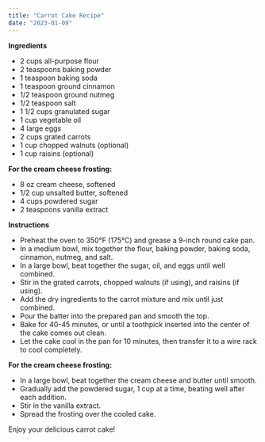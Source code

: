 ```yaml
---
title: "Carrot Cake Recipe"
date: "2023-01-09"
---
```


**Ingredients**

- 2 cups all-purpose flour
- 2 teaspoons baking powder
- 1 teaspoon baking soda
- 1 teaspoon ground cinnamon
- 1/2 teaspoon ground nutmeg
- 1/2 teaspoon salt
- 1 1/2 cups granulated sugar
- 1 cup vegetable oil
- 4 large eggs
- 2 cups grated carrots
- 1 cup chopped walnuts (optional)
- 1 cup raisins (optional)

**For the cream cheese frosting:**

- 8 oz cream cheese, softened
- 1/2 cup unsalted butter, softened
- 4 cups powdered sugar
- 2 teaspoons vanilla extract

**Instructions**

- Preheat the oven to 350°F (175°C) and grease a 9-inch round cake pan.
- In a medium bowl, mix together the flour, baking powder, baking soda, cinnamon, nutmeg, and salt.
- In a large bowl, beat together the sugar, oil, and eggs until well combined.
- Stir in the grated carrots, chopped walnuts (if using), and raisins (if using).
- Add the dry ingredients to the carrot mixture and mix until just combined.
- Pour the batter into the prepared pan and smooth the top.
- Bake for 40-45 minutes, or until a toothpick inserted into the center of the cake comes out clean.
- Let the cake cool in the pan for 10 minutes, then transfer it to a wire rack to cool completely.

**For the cream cheese frosting:**

- In a large bowl, beat together the cream cheese and butter until smooth.
- Gradually add the powdered sugar, 1 cup at a time, beating well after each addition.
- Stir in the vanilla extract.
- Spread the frosting over the cooled cake.

Enjoy your delicious carrot cake!
